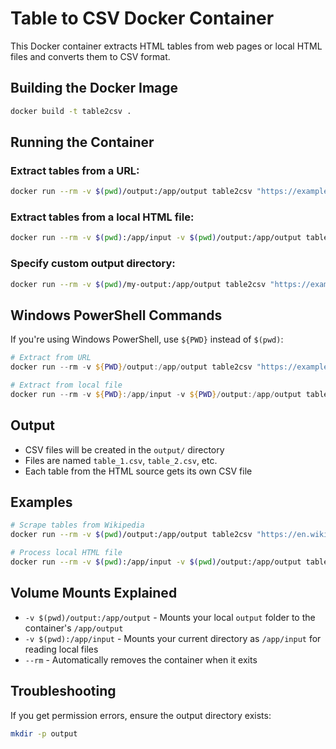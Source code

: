 # Table to CSV Docker Container

This Docker container extracts HTML tables from web pages or local HTML files and converts them to CSV format.

## Building the Docker Image

```bash
docker build -t table2csv .
```

## Running the Container

### Extract tables from a URL:
```bash
docker run --rm -v $(pwd)/output:/app/output table2csv "https://example.com/page-with-tables"
```

### Extract tables from a local HTML file:
```bash
docker run --rm -v $(pwd):/app/input -v $(pwd)/output:/app/output table2csv "/app/input/your-file.html"
```

### Specify custom output directory:
```bash
docker run --rm -v $(pwd)/my-output:/app/output table2csv "https://example.com" "/app/output"
```

## Windows PowerShell Commands

If you're using Windows PowerShell, use `${PWD}` instead of `$(pwd)`:

```powershell
# Extract from URL
docker run --rm -v ${PWD}/output:/app/output table2csv "https://example.com/page-with-tables"

# Extract from local file
docker run --rm -v ${PWD}:/app/input -v ${PWD}/output:/app/output table2csv "/app/input/your-file.html"
```

## Output

- CSV files will be created in the `output/` directory
- Files are named `table_1.csv`, `table_2.csv`, etc.
- Each table from the HTML source gets its own CSV file

## Examples

```bash
# Scrape tables from Wikipedia
docker run --rm -v $(pwd)/output:/app/output table2csv "https://en.wikipedia.org/wiki/List_of_countries_by_population"

# Process local HTML file
docker run --rm -v $(pwd):/app/input -v $(pwd)/output:/app/output table2csv "/app/input/data.html"
```

## Volume Mounts Explained

- `-v $(pwd)/output:/app/output` - Mounts your local `output` folder to the container's `/app/output`
- `-v $(pwd):/app/input` - Mounts your current directory as `/app/input` for reading local files
- `--rm` - Automatically removes the container when it exits

## Troubleshooting

If you get permission errors, ensure the output directory exists:
```bash
mkdir -p output
```